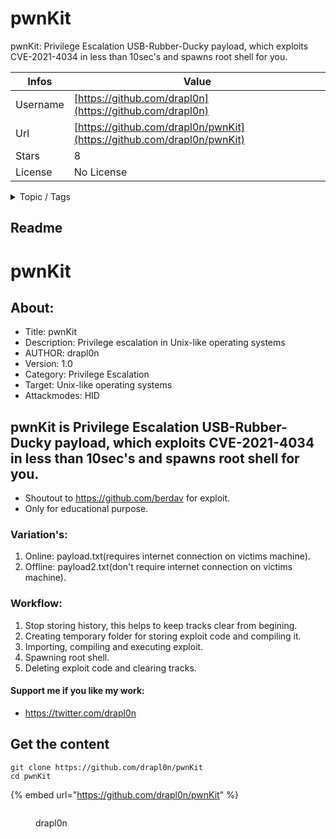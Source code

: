 # pwnKit

pwnKit: Privilege Escalation USB-Rubber-Ducky payload, which exploits CVE-2021-4034 in less than 10sec's and spawns root shell for you.

| Infos    | Value                                                              |
| -------- | -------------------------------------------------------------------|
| Username | [https://github.com/drapl0n](https://github.com/drapl0n) |
| Url      | [https://github.com/drapl0n/pwnKit](https://github.com/drapl0n/pwnKit)                                               |
| Stars    | 8                                                          |
| License  | No License                                                        |

<details>

<summary>Topic / Tags</summary>

* cve-2021-4034* exploit* hak5-ducky* payload

</details>

## Readme

# pwnKit

## About:
* Title: pwnKit
* Description: Privilege escalation in Unix-like operating systems
* AUTHOR: drapl0n
* Version: 1.0
* Category: Privilege Escalation
* Target: Unix-like operating systems
* Attackmodes: HID

## pwnKit is Privilege Escalation USB-Rubber-Ducky payload, which exploits CVE-2021-4034 in less than 10sec's and spawns root shell for you.

* Shoutout to https://github.com/berdav for exploit.
* Only for educational purpose.
### Variation's:
1. Online: payload.txt(requires internet connection on victims machine).
2. Offline: payload2.txt(don't require internet connection on victims machine).

### Workflow:
1. Stop storing history, this helps to keep tracks clear from begining.
2. Creating temporary folder for storing exploit code and compiling it.
3. Importing, compiling and executing exploit.
4. Spawning root shell.
5. Deleting exploit code and clearing tracks.

#### Support me if you like my work:
* https://twitter.com/drapl0n



## Get the content

```
git clone https://github.com/drapl0n/pwnKit
cd pwnKit
```

{% embed url="https://github.com/drapl0n/pwnKit" %}

<figure><img src="https://avatars.githubusercontent.com/u/87269662?v=4" alt=""><figcaption><p>drapl0n</p></figcaption></figure>
